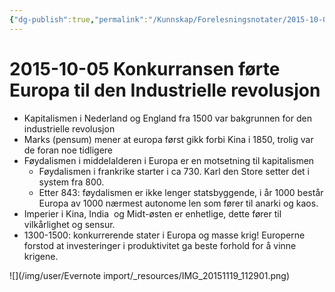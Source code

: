 ```yaml
---
{"dg-publish":true,"permalink":"/Kunnskap/Forelesningsnotater/2015-10-05 Konkurransen førte Europa til den Industrielle revolusjon/","tags":["forelesning","hi100","historie"]}
---
```



# 2015-10-05 Konkurransen førte Europa til den Industrielle revolusjon
* Kapitalismen i Nederland og England fra 1500 var bakgrunnen for den industrielle revolusjon
* Marks (pensum) mener at europa først gikk forbi Kina i 1850, trolig var de foran noe tidligere
* Føydalismen i middelalderen i Europa er en motsetning til kapitalismen
  * Føydalismen i frankrike starter i ca 730. Karl den Store setter det i system fra 800.
  * Etter 843: føydalismen er ikke lenger statsbyggende, i år 1000 består Europa av 1000 nærmest autonome len som fører til anarki og kaos.
* Imperier i Kina, India  og Midt-østen er enhetlige, dette fører til vilkårlighet og sensur.
* 1300-1500: konkurrerende stater i Europa og masse krig! Europerne forstod at investeringer i produktivitet ga beste forhold for å vinne krigene.

![](/img/user/Evernote import/_resources/IMG_20151119_112901.png)
